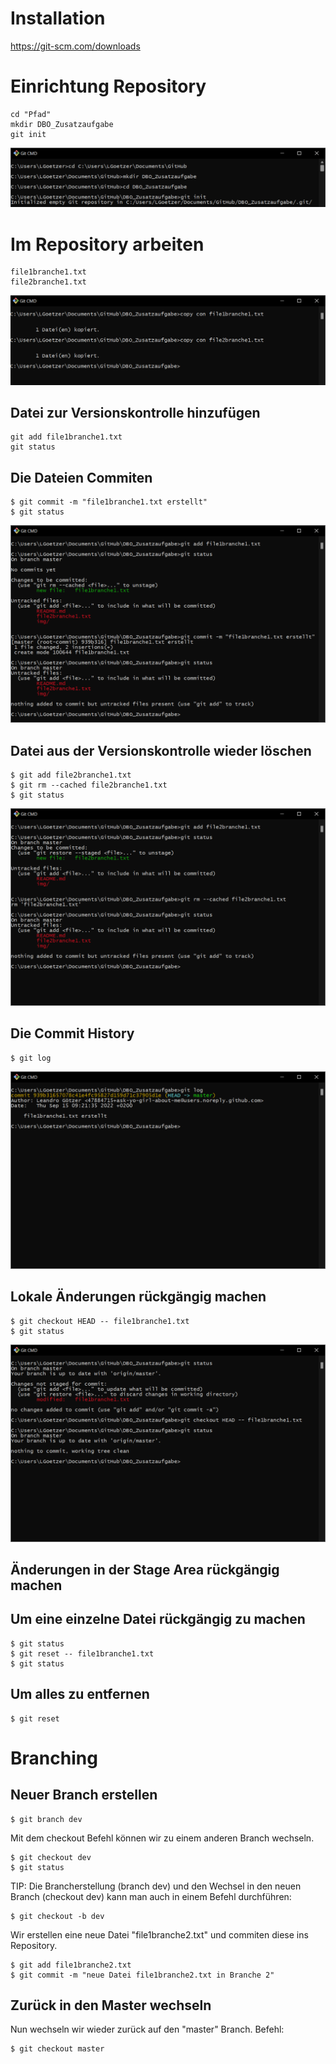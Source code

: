 # Installation

https://git-scm.com/downloads

# Einrichtung Repository

    cd "Pfad"
    mkdir DBO_Zusatzaufgabe
    git init

![Bild](/img/SNAG-0000.png)

# Im Repository arbeiten

    file1branche1.txt
    file2branche1.txt

![Bild](/img/SNAG-0001.png)




## Datei zur Versionskontrolle hinzufügen

    git add file1branche1.txt
    git status

## Die Dateien Commiten
    $ git commit -m "file1branche1.txt erstellt"
    $ git status

![Bild](/img/SNAG-0002.png)

## Datei aus der Versionskontrolle wieder löschen
    $ git add file2branche1.txt
    $ git rm --cached file2branche1.txt
    $ git status

![Bild](/img/SNAG-0004.png)

## Die Commit History
    $ git log

![Bild](/img/SNAG-0003.png)

## Lokale Änderungen rückgängig machen
    $ git checkout HEAD -- file1branche1.txt
    $ git status

![Bild](/img/SNAG-0005.png)

## Änderungen in der Stage Area rückgängig machen

## Um eine einzelne Datei rückgängig zu machen
    $ git status
    $ git reset -- file1branche1.txt
    $ git status

## Um alles zu entfernen
    $ git reset

# Branching

## Neuer Branch erstellen
    $ git branch dev

Mit dem checkout Befehl können wir zu einem anderen Branch wechseln.

    $ git checkout dev
    $ git status

TIP: Die Brancherstellung (branch dev) und den Wechsel in den neuen Branch (checkout dev) kann man
auch in einem Befehl durchführen:

    $ git checkout -b dev

Wir erstellen eine neue Datei "file1branche2.txt" und commiten
diese ins Repository.

    $ git add file1branche2.txt
    $ git commit -m "neue Datei file1branche2.txt in Branche 2"

## Zurück in den Master wechseln

Nun wechseln wir wieder zurück auf den "master" Branch.
Befehl:

    $ git checkout master

